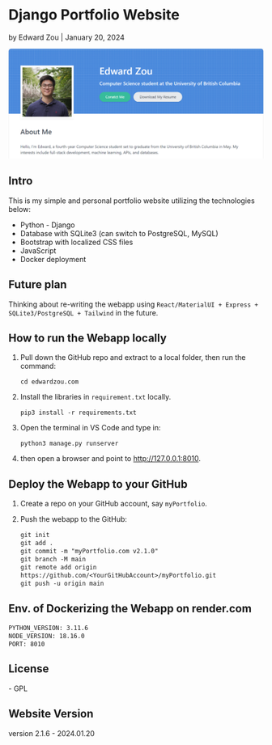 # Django Portfolio Website

by Edward Zou | January 20, 2024

![forepage](static/images/forepage.png)

## Intro

This is my simple and personal portfolio website utilizing the technologies below:

- Python - Django
- Database with SQLite3 (can switch to PostgreSQL, MySQL)
- Bootstrap with localized CSS files
- JavaScript
- Docker deployment

## Future plan

Thinking about re-writing the webapp using `React/MaterialUI + Express + SQLite3/PostgreSQL + Tailwind` in the future.

## How to run the Webapp locally

1. Pull down the GitHub repo and extract to a local folder, then run the command:

   ```
   cd edwardzou.com
   ```

2. Install the libraries in `requirement.txt` locally.

   ```
   pip3 install -r requirements.txt
   ```

3. Open the terminal in VS Code and type in:

   ```
   python3 manage.py runserver
   ```

4. then open a browser and point to http://127.0.0.1:8010.

## Deploy the Webapp to your GitHub

1. Create a repo on your GitHub account, say `myPortfolio`.

2. Push the webapp to the GitHub:

   ```
   git init
   git add .
   git commit -m "myPortfolio.com v2.1.0"
   git branch -M main
   git remote add origin https://github.com/<YourGitHubAccount>/myPortfolio.git
   git push -u origin main
   ```

## Env. of Dockerizing the Webapp on render.com

```
PYTHON_VERSION: 3.11.6
NODE_VERSION: 18.16.0
PORT: 8010
```

## License

\- GPL

## Website Version

version 2.1.6 - 2024.01.20
